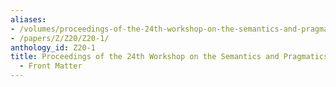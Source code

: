 ```yaml
---
aliases:
- /volumes/proceedings-of-the-24th-workshop-on-the-semantics-and-pragmatics-of-dialogue-front-matter/
- /papers/Z/Z20/Z20-1/
anthology_id: Z20-1
title: Proceedings of the 24th Workshop on the Semantics and Pragmatics of Dialogue
  - Front Matter
---
```

